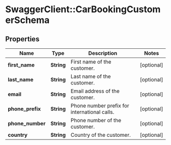 # SwaggerClient::CarBookingCustomerSchema

## Properties
Name | Type | Description | Notes
------------ | ------------- | ------------- | -------------
**first_name** | **String** | First name of the customer. | [optional] 
**last_name** | **String** | Last name of the customer. | [optional] 
**email** | **String** | Email address of the customer. | [optional] 
**phone_prefix** | **String** | Phone number prefix for international calls. | [optional] 
**phone_number** | **String** | Phone number of the customer. | [optional] 
**country** | **String** | Country of the customer. | [optional] 

